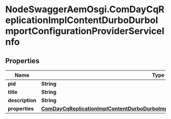 # NodeSwaggerAemOsgi.ComDayCqReplicationImplContentDurboDurboImportConfigurationProviderServiceInfo

## Properties

Name | Type | Description | Notes
------------ | ------------- | ------------- | -------------
**pid** | **String** |  | [optional] 
**title** | **String** |  | [optional] 
**description** | **String** |  | [optional] 
**properties** | [**ComDayCqReplicationImplContentDurboDurboImportConfigurationProviderServiceProperties**](ComDayCqReplicationImplContentDurboDurboImportConfigurationProviderServiceProperties.md) |  | [optional] 


